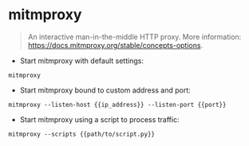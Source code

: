 # mitmproxy

> An interactive man-in-the-middle HTTP proxy.
> More information: <https://docs.mitmproxy.org/stable/concepts-options>.

- Start mitmproxy with default settings:

`mitmproxy`

- Start mitmproxy bound to custom address and port:

`mitmproxy --listen-host {{ip_address}} --listen-port {{port}}`

- Start mitmproxy using a script to process traffic:

`mitmproxy --scripts {{path/to/script.py}}`
